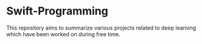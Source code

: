 # Swift-Programming
This repository aims to summarize various projects related to deep learning which have been worked on during free time.
